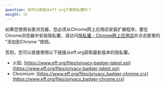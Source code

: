 ```yaml
---
question: 我可以直接从eff.org下载隐私獾吗？
weight: 15
---
```


如果您使用谷歌浏览器，您必须从Chrome网上应用店安装扩展程序。要在Chrome浏览器中安装隐私獾，请访问[隐私獾 - Chrome网上应用店](https://chrome.google.com/webstore/detail/privacy-badger/pkehgijcmpdhfbdbbnkijodmdjhbjlgp)并点击那里的 "添加到Chrome "按钮。

否则，您可以直接使用以下链接从eff.org获取最新版本的隐私獾。

* 火狐: [https://www.eff.org/files/privacy-badger-latest.xpi](https://www.eff.org/files/privacy-badger-latest.xpi)
* Chromium: [https://www.eff.org/files/privacy_badger-chrome.crx](https://www.eff.org/files/privacy_badger-chrome.crx)
